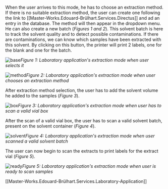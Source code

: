 
When the user arrives to this mode, he has to choose an extraction method. If there is no suitable extraction method, the user can create one following the link to [[Master-Works.Edouard-Brülhart.Services.Directus]] and ad an entry in the database. The method will then appear in the dropdown menu. He can also create a new batch (*Figures 1 and 2*). This solvent batch is here to track the solvent quality and to detect possible contaminations. If there are contaminations, we can know which samples have been extracted with this solvent. By clicking on this button, the printer will print 2 labels, one for the blank and one for the batch.

![base](assets/images_bruelhed/extraction_mode_base.png)*Figure 1: Laboratory application's extraction mode when user selects it*

![method](assets/images_bruelhed/extraction_mode_method.png)*Figure 2: Laboratory application's extraction mode when user chooses an extraction method*

After extraction method selection, the user has to add the solvent volume he added to the samples (*Figure 3*).

![box](assets/images_bruelhed/extraction_mode_box.png)*Figure 3: Laboratory application's extraction mode when user has to scan a valid vial box*

After the scan of a valid vial box, the user has to scan a valid solvent batch, present on the solvent container (*Figure 4*).

![solvent](assets/images_bruelhed/extraction_mode_solvent.png)*Figure 4: Laboratory application's extraction mode when user scanned a valid solvent batch*

The user can now begin to scan the extracts to print labels for the extract vial (*Figure 5*).

![ready](assets/images_bruelhed/extraction_mode_ready.png)*Figure 5: Laboratory application's extraction mode when user is ready to scan samples*

[[Master-Works.Edouard-Brülhart.Services.Laboratory-Application]]